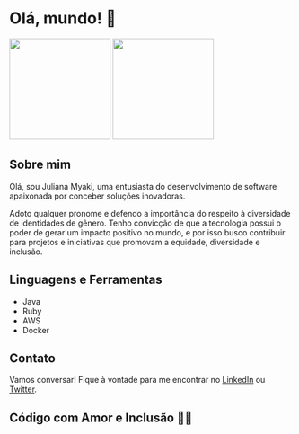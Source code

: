 # Olá, mundo! 👋

 <img height="180em" src="https://github-readme-stats.vercel.app/api?username=myakiju&show_icons=true&theme=tokyonight"/> <img height="180em" src="https://github-readme-stats.vercel.app/api/top-langs/?username=myakiju&layout=compact&theme=tokyonight"/>

## Sobre mim
Olá, sou Juliana Myaki, uma entusiasta do desenvolvimento de software apaixonada por conceber soluções inovadoras. 

Adoto qualquer pronome e defendo a importância do respeito à diversidade de identidades de gênero. Tenho convicção de que a tecnologia possui o poder de gerar um impacto positivo no mundo, e por isso busco contribuir para projetos e iniciativas que promovam a equidade, diversidade e inclusão.


## Linguagens e Ferramentas
- Java
- Ruby
- AWS
- Docker

## Contato
Vamos conversar! Fique à vontade para me encontrar no [LinkedIn]([seu-linkedin](https://www.linkedin.com/in/myakiju/)) ou [Twitter]([seu-twitter](https://twitter.com/_eitajuliana)).

## Código com Amor e Inclusão 💙🌈

<!--
**myakiju/myakiju** is a ✨ _special_ ✨ repository because its `README.md` (this file) appears on your GitHub profile.

Here are some ideas to get you started:

- 🔭 I’m currently working on ...
- 🌱 I’m currently learning ...
- 👯 I’m looking to collaborate on ...
- 🤔 I’m looking for help with ...
- 💬 Ask me about ...
- 📫 How to reach me: ...
- 😄 Pronouns: ...
- ⚡ Fun fact: ...
-->
